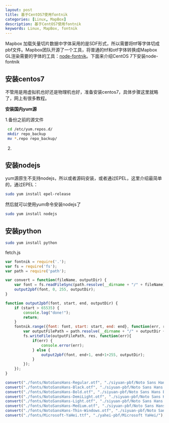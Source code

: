 ```yaml
---
layout: post
title: 基于CentOS7使用fontnik
categories: [Linux, MapBox]
description: 基于CentOS7使用fontnik
keywords: Linux, MapBox, fontnik
---
```


Mapbox 加载矢量切片数据中字体采用的是SDF形式，所以需要将ttf等字体切成pbf文件。Mapbox团队开源了一个工具，将普通的ttf和otf字体转换成Mapbox GL渲染需要的字体的工具：[node-fontnik](https://github.com/mapbox/node-fontnik)。下面来介绍CentOS 7下安装node-fontnik

## 安装centos7

不管用是用虚拟机也好还是物理机也好，准备安装centos7，具体步骤这里就略了，网上有很多教程。

**安装国内yum源**

1.备份之前的源文件

```bash
 cd /etc/yum.repos.d/
 mkdir repo_backup
 mv *.repo repo_backup/
```

2.

## 安装nodejs

yum源原生不支持nodejs，所以或者源码安装，或者通过EPEL，这里介绍最简单的，通过EPEL：

```bash
sudo yum install epel-release
```

然后就可以使用yum命令安装nodejs了

```bash
sudo yum install nodejs
```

## 安装python

```bash
sudo yum install python
```

fetch.js

```javascript
var fontnik = require('.');
var fs = require('fs');
var path = require('path');

var convert = function(fileName, outputDir) {
    var font = fs.readFileSync(path.resolve(__dirname + "/" + fileName));
    output2pbf(font, 0, 255, outputDir);
}

function output2pbf(font, start, end, outputDir) {
    if (start > 65535) {
        console.log("done!");
        return;
    }
    fontnik.range({font: font, start: start, end: end}, function(err, res) {
        var outputFilePath = path.resolve(__dirname + "/" + outputDir + start + "-" + end + ".pbf");
        fs.writeFile(outputFilePath, res, function(err){
            if(err) {
                console.error(err);
            } else {
                output2pbf(font, end+1, end+1+255, outputDir);
            }
        });
    });
}

convert("./fonts/NotoSansHans-Regular.otf", "./siyuan-pbf/Noto Sans Hans Regular/");
convert("./fonts/NotoSansHans-Black.otf", "./siyuan-pbf/Noto Sans Hans Black/");
convert("./fonts/NotoSansHans-Bold.otf", "./siyuan-pbf/Noto Sans Hans Bold/");
convert("./fonts/NotoSansHans-DemiLight.otf", "./siyuan-pbf/Noto Sans Hans DemiLight/");
convert("./fonts/NotoSansHans-Light.otf", "./siyuan-pbf/Noto Sans Hans Light/");
convert("./fonts/NotoSansHans-Medium.otf", "./siyuan-pbf/Noto Sans Hans Medium/");
convert("./fonts/NotoSansHans-Thin-Windows.otf", "./siyuan-pbf/Noto Sans Hans Thin Windows/");
convert("./fonts/Microsoft-YaHei.ttf", "./yahei-pbf/Microsoft YaHei/");
```